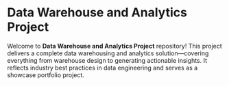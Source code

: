 # Data Warehouse and Analytics Project

Welcome to **Data Warehouse and Analytics Project** repository!
This project delivers a complete data warehousing and analytics solution—covering everything from warehouse design to generating actionable insights. It reflects industry best practices in data engineering and serves as a showcase portfolio project.  
